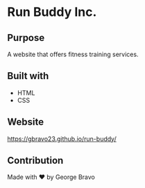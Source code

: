 # Run Buddy Inc.

## Purpose
A website that offers fitness training services.

## Built with 
* HTML
* CSS

## Website
https://gbravo23.github.io/run-buddy/

## Contribution
Made with ❤️ by George Bravo
